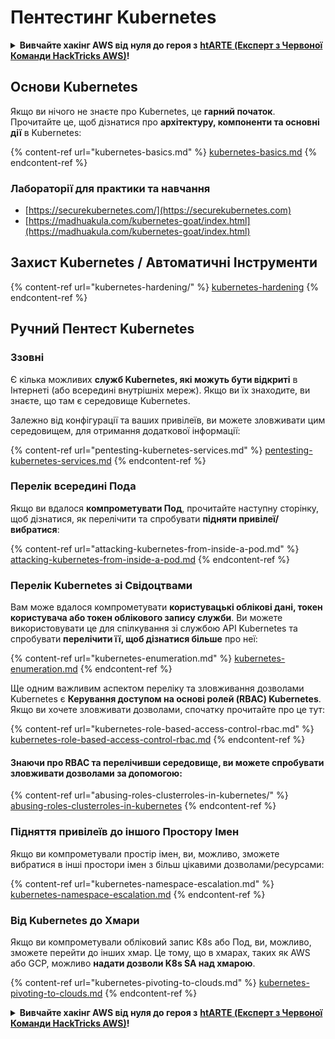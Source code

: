 # Пентестинг Kubernetes

<details>

<summary><strong>Вивчайте хакінг AWS від нуля до героя з</strong> <a href="https://training.hacktricks.xyz/courses/arte"><strong>htARTE (Експерт з Червоної Команди HackTricks AWS)</strong></a><strong>!</strong></summary>

Інші способи підтримки HackTricks:

* Якщо ви хочете побачити **рекламу вашої компанії на HackTricks** або **завантажити HackTricks у форматі PDF**, перевірте [**ПЛАНИ ПІДПИСКИ**](https://github.com/sponsors/carlospolop)!
* Отримайте [**офіційний PEASS & HackTricks мерч**](https://peass.creator-spring.com)
* Відкрийте для себе [**Сім'ю PEASS**](https://opensea.io/collection/the-peass-family), нашу колекцію ексклюзивних [**NFT**](https://opensea.io/collection/the-peass-family)
* **Приєднуйтесь до** 💬 [**групи Discord**](https://discord.gg/hRep4RUj7f) або [**групи Telegram**](https://t.me/peass) або **слідкуйте** за мною на **Twitter** 🐦 [**@carlospolopm**](https://twitter.com/carlospolopm)**.**
* **Поділіться своїми хакерськими трюками, надсилайте PR до** [**HackTricks**](https://github.com/carlospolop/hacktricks) та [**HackTricks Cloud**](https://github.com/carlospolop/hacktricks-cloud) репозиторіїв.

</details>

## Основи Kubernetes

Якщо ви нічого не знаєте про Kubernetes, це **гарний початок**. Прочитайте це, щоб дізнатися про **архітектуру, компоненти та основні дії** в Kubernetes:

{% content-ref url="kubernetes-basics.md" %}
[kubernetes-basics.md](kubernetes-basics.md)
{% endcontent-ref %}

### Лабораторії для практики та навчання

* [https://securekubernetes.com/](https://securekubernetes.com)
* [https://madhuakula.com/kubernetes-goat/index.html](https://madhuakula.com/kubernetes-goat/index.html)

## Захист Kubernetes / Автоматичні Інструменти

{% content-ref url="kubernetes-hardening/" %}
[kubernetes-hardening](kubernetes-hardening/)
{% endcontent-ref %}

## Ручний Пентест Kubernetes

### Ззовні

Є кілька можливих **служб Kubernetes, які можуть бути відкриті** в Інтернеті (або всередині внутрішніх мереж). Якщо ви їх знаходите, ви знаєте, що там є середовище Kubernetes.

Залежно від конфігурації та ваших привілеїв, ви можете зловживати цим середовищем, для отримання додаткової інформації:

{% content-ref url="pentesting-kubernetes-services.md" %}
[pentesting-kubernetes-services.md](pentesting-kubernetes-services.md)
{% endcontent-ref %}

### Перелік всередині Пода

Якщо ви вдалося **компрометувати Под**, прочитайте наступну сторінку, щоб дізнатися, як перелічити та спробувати **підняти привілеї/вибратися**:

{% content-ref url="attacking-kubernetes-from-inside-a-pod.md" %}
[attacking-kubernetes-from-inside-a-pod.md](attacking-kubernetes-from-inside-a-pod.md)
{% endcontent-ref %}

### Перелік Kubernetes зі Свідоцтвами

Вам може вдалося компрометувати **користувацькі облікові дані, токен користувача або токен облікового запису служби**. Ви можете використовувати це для спілкування зі службою API Kubernetes та спробувати **перелічити її, щоб дізнатися більше** про неї:

{% content-ref url="kubernetes-enumeration.md" %}
[kubernetes-enumeration.md](kubernetes-enumeration.md)
{% endcontent-ref %}

Ще одним важливим аспектом переліку та зловживання дозволами Kubernetes є **Керування доступом на основі ролей (RBAC) Kubernetes**. Якщо ви хочете зловживати дозволами, спочатку прочитайте про це тут:

{% content-ref url="kubernetes-role-based-access-control-rbac.md" %}
[kubernetes-role-based-access-control-rbac.md](kubernetes-role-based-access-control-rbac.md)
{% endcontent-ref %}

#### Знаючи про RBAC та перелічивши середовище, ви можете спробувати зловживати дозволами за допомогою:

{% content-ref url="abusing-roles-clusterroles-in-kubernetes/" %}
[abusing-roles-clusterroles-in-kubernetes](abusing-roles-clusterroles-in-kubernetes/)
{% endcontent-ref %}

### Підняття привілеїв до іншого Простору Імен

Якщо ви компрометували простір імен, ви, можливо, зможете вибратися в інші простори імен з більш цікавими дозволами/ресурсами:

{% content-ref url="kubernetes-namespace-escalation.md" %}
[kubernetes-namespace-escalation.md](kubernetes-namespace-escalation.md)
{% endcontent-ref %}

### Від Kubernetes до Хмари

Якщо ви компрометували обліковий запис K8s або Под, ви, можливо, зможете перейти до інших хмар. Це тому, що в хмарах, таких як AWS або GCP, можливо **надати дозволи K8s SA над хмарою**.

{% content-ref url="kubernetes-pivoting-to-clouds.md" %}
[kubernetes-pivoting-to-clouds.md](kubernetes-pivoting-to-clouds.md)
{% endcontent-ref %}

<details>

<summary><strong>Вивчайте хакінг AWS від нуля до героя з</strong> <a href="https://training.hacktricks.xyz/courses/arte"><strong>htARTE (Експерт з Червоної Команди HackTricks AWS)</strong></a><strong>!</strong></summary>

Інші способи підтримки HackTricks:

* Якщо ви хочете побачити **рекламу вашої компанії на HackTricks** або **завантажити HackTricks у форматі PDF**, перевірте [**ПЛАНИ ПІДПИСКИ**](https://github.com/sponsors/carlospolop)!
* Отримайте [**офіційний PEASS & HackTricks мерч**](https://peass.creator-spring.com)
* Відкрийте для себе [**Сім'ю PEASS**](https://opensea.io/collection/the-peass-family), нашу колекцію ексклюзивних [**NFT**](https://opensea.io/collection/the-peass-family)
* **Приєднуйтесь до** 💬 [**групи Discord**](https://discord.gg/hRep4RUj7f) або [**групи Telegram**](https://t.me/peass) або **слідкуйте** за мною на **Twitter** 🐦 [**@carlospolopm**](https://twitter.com/carlospolopm)**.**
* **Поділіться своїми хакерськими трюками, надсилайте PR до** [**HackTricks**](https://github.com/carlospolop/hacktricks) та [**HackTricks Cloud**](https://github.com/carlospolop/hacktricks-cloud) репозиторіїв.

</details>
